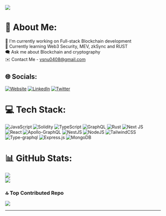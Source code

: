 ![](https://komarev.com/ghpvc/?username=VishnuKMi)

# 💫 About Me:
🔭 I'm currently working on Full-stack Blockchain development<br>🤝 Currently learning Web3 Security, MEV, zkSync and RUST<br>🗨️ Ask me about Blockchain and cryptography<br> ✉️ Contact Me - <a href="mailto:vsnu0408@gmail.com">vsnu0408@gmail.com</a>


## 🌐 Socials:
[![Website](https://img.shields.io/badge/Website-%23117FCB.svg?logo=globe&logoColor=white)](https://vsnu.vercel.app/)
[![LinkedIn](https://img.shields.io/badge/LinkedIn-%230077B5.svg?logo=linkedin&logoColor=white)](https://linkedin.com/in/vishnu-km-ab1a05222) [![Twitter](https://img.shields.io/badge/Twitter-%231DA1F2.svg?logo=Twitter&logoColor=white)](https://twitter.com/VishnuK69910049) 

# 💻 Tech Stack:
![JavaScript](https://img.shields.io/badge/javascript-%23323330.svg?style=for-the-badge&logo=javascript&logoColor=%23F7DF1E) ![Solidity](https://img.shields.io/badge/Solidity-%23363636.svg?style=for-the-badge&logo=solidity&logoColor=white) ![TypeScript](https://img.shields.io/badge/typescript-%23007ACC.svg?style=for-the-badge&logo=typescript&logoColor=white) ![GraphQL](https://img.shields.io/badge/-GraphQL-E10098?style=for-the-badge&logo=graphql&logoColor=white) ![Rust](https://img.shields.io/badge/rust-%23000000.svg?style=for-the-badge&logo=rust&logoColor=white) ![Next JS](https://img.shields.io/badge/Next-black?style=for-the-badge&logo=next.js&logoColor=white) ![React](https://img.shields.io/badge/react-%2320232a.svg?style=for-the-badge&logo=react&logoColor=%2361DAFB) ![Apollo-GraphQL](https://img.shields.io/badge/-ApolloGraphQL-311C87?style=for-the-badge&logo=apollo-graphql) ![NestJS](https://img.shields.io/badge/nestjs-%23E0234E.svg?style=for-the-badge&logo=nestjs&logoColor=white) ![NodeJS](https://img.shields.io/badge/node.js-6DA55F?style=for-the-badge&logo=node.js&logoColor=white) ![TailwindCSS](https://img.shields.io/badge/tailwindcss-%2338B2AC.svg?style=for-the-badge&logo=tailwind-css&logoColor=white) ![Type-graphql](https://img.shields.io/badge/-TypeGraphQL-%23C04392?style=for-the-badge) ![Express.js](https://img.shields.io/badge/express.js-%23404d59.svg?style=for-the-badge&logo=express&logoColor=%2361DAFB) ![MongoDB](https://img.shields.io/badge/MongoDB-%234ea94b.svg?style=for-the-badge&logo=mongodb&logoColor=white) 
# 📊 GitHub Stats:
<!---![](https://github-readme-stats.vercel.app/api?username=VishnuKMi&theme=gotham&hide_border=true&include_all_commits=true&count_private=true)<br/>--->
![](https://github-readme-streak-stats.herokuapp.com/?user=VishnuKMi&theme=gotham&hide_border=true)<br/>
![](https://github-readme-stats.vercel.app/api/top-langs/?username=VishnuKMi&theme=gotham&hide_border=true&include_all_commits=true&count_private=true&layout=compact)

### 🔝 Top Contributed Repo
![](https://github-contributor-stats.vercel.app/api?username=VishnuKMi&limit=5&theme=tokyonight&combine_all_yearly_contributions=true)

---

<!-- Proudly created with GPRM ( https://gprm.itsvg.in ) -->
